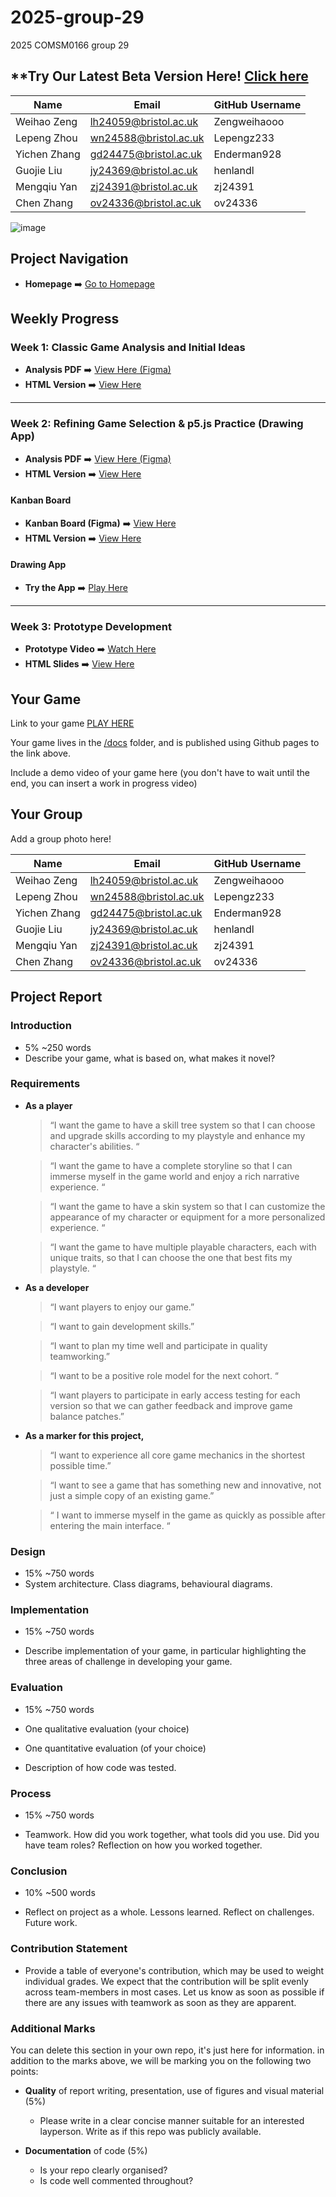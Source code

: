 # 2025-group-29
2025 COMSM0166 group 29

## **Try Our Latest Beta Version Here! [Click here](https://uob-comsm0166.github.io/2025-group-29/game_test/index.html)

| Name         | Email                 | GitHub Username |
|--------------|-----------------------|------------------|
| Weihao Zeng  | lh24059@bristol.ac.uk | Zengweihaooo     |
| Lepeng Zhou  | wn24588@bristol.ac.uk | Lepengz233       |
| Yichen Zhang | gd24475@bristol.ac.uk | Enderman928      |
| Guojie Liu   | jy24369@bristol.ac.uk | henlandl         |
| Mengqiu Yan  | zj24391@bristol.ac.uk | zj24391          |
| Chen Zhang   | ov24336@bristol.ac.uk | ov24336          |

![image](https://github.com/user-attachments/assets/9ebbb493-48c5-424e-82cb-62763bb76816)




## **Project Navigation**

- **Homepage** ➡️ [Go to Homepage](https://uob-comsm0166.github.io/2025-group-29/)

## **Weekly Progress**

### **Week 1: Classic Game Analysis and Initial Ideas**  
- **Analysis PDF** ➡️ [View Here (Figma)](https://www.figma.com/slides/f1M1Zu2uoP3gkdLxZZtYRE/Week-01-GameList?node-id=1-255&t=f9RxkCZ8keAuPQIM-1)  
- **HTML Version** ➡️ [View Here](https://zengweihaooo.github.io/JavaScriptGame/slides/week01/index.html)

---

### **Week 2: Refining Game Selection & p5.js Practice (Drawing App)**  
- **Analysis PDF** ➡️ [View Here (Figma)](https://www.figma.com/slides/GL5WkeOr3bmHTlFOqxXnN3/Week-02-Refining-Selection?node-id=2-434&t=niDbJlbZIOYoC30k-1)  
- **HTML Version** ➡️ [View Here](https://zengweihaooo.github.io/JavaScriptGame/slides/week02/index.html)

#### **Kanban Board**  
- **Kanban Board (Figma)** ➡️ [View Here](https://www.figma.com/design/uZFMOPOv60n7bGkatZXVJs/Kanban-Board?node-id=0-1&t=1nYHQSl2tX5kk12n-1)  
- **HTML Version** ➡️ [View Here](https://zengweihaooo.github.io/JavaScriptGame/kanban/index.html)

#### **Drawing App**  
- **Try the App** ➡️ [Play Here](https://zengweihaooo.github.io/JavaScriptGame/games/week02_sketch/index.html)

---

### **Week 3: Prototype Development**  
- **Prototype Video** ➡️ [Watch Here](https://zengweihaooo.github.io/JavaScriptGame/media/week03_agario_prototype.mp4)  
- **HTML Slides** ➡️ [View Here](https://zengweihaooo.github.io/JavaScriptGame/slides/week03/index.html)



## Your Game

Link to your game [PLAY HERE](https://peteinfo.github.io/COMSM0166-project-template/)

Your game lives in the [/docs](/docs) folder, and is published using Github pages to the link above.

Include a demo video of your game here (you don't have to wait until the end, you can insert a work in progress video)

## Your Group

Add a group photo here!

| Name         | Email                 | GitHub Username |
|--------------|-----------------------|------------------|
| Weihao Zeng  | lh24059@bristol.ac.uk | Zengweihaooo     |
| Lepeng Zhou  | wn24588@bristol.ac.uk | Lepengz233       |
| Yichen Zhang | gd24475@bristol.ac.uk | Enderman928      |
| Guojie Liu   | jy24369@bristol.ac.uk | henlandl         |
| Mengqiu Yan  | zj24391@bristol.ac.uk | zj24391          |
| Chen Zhang   | ov24336@bristol.ac.uk | ov24336          |

## Project Report

### Introduction

- 5% ~250 words 
- Describe your game, what is based on, what makes it novel? 

### Requirements 

- **As a player**
    
    > “I want the game to have a skill tree system so that I can choose and upgrade skills according to my playstyle and enhance my character's abilities. “
    > 
    
    > “I want the game to have a complete storyline so that I can immerse myself in the game world and enjoy a rich narrative experience. “
    > 
    
    > “I want the game to have a skin system so that I can customize the appearance of my character or equipment for a more personalized experience. “
    > 
    
    > “I want the game to have multiple playable characters, each with unique traits, so that I can choose the one that best fits my playstyle.  “
    > 
- **As a developer**
    
    > “I want players to enjoy our game.”
    > 
    
    > “I want to gain development skills.”
    > 
    
    > “I want to plan my time well and participate in quality teamworking.”
    > 
    
    > “I want to be a positive role model for the next cohort. “
    > 
    
    > “I want players to participate in early access testing for each version so that we can gather feedback and improve game balance patches.”
    > 
- **As a marker for this project,**
    
    > “I want to experience all core game mechanics in the shortest possible time.”
    > 
    
    > “I want to see a game that has something new and innovative, not just a simple copy of an existing game.”
    > 
    
    > “ I want to immerse myself in the game as quickly as possible after entering the main interface. “
    >

### Design

- 15% ~750 words 
- System architecture. Class diagrams, behavioural diagrams. 

### Implementation

- 15% ~750 words

- Describe implementation of your game, in particular highlighting the three areas of challenge in developing your game. 

### Evaluation

- 15% ~750 words

- One qualitative evaluation (your choice) 

- One quantitative evaluation (of your choice) 

- Description of how code was tested. 

### Process 

- 15% ~750 words

- Teamwork. How did you work together, what tools did you use. Did you have team roles? Reflection on how you worked together. 

### Conclusion

- 10% ~500 words

- Reflect on project as a whole. Lessons learned. Reflect on challenges. Future work. 

### Contribution Statement

- Provide a table of everyone's contribution, which may be used to weight individual grades. We expect that the contribution will be split evenly across team-members in most cases. Let us know as soon as possible if there are any issues with teamwork as soon as they are apparent. 

### Additional Marks

You can delete this section in your own repo, it's just here for information. in addition to the marks above, we will be marking you on the following two points:

- **Quality** of report writing, presentation, use of figures and visual material (5%) 
  - Please write in a clear concise manner suitable for an interested layperson. Write as if this repo was publicly available.

- **Documentation** of code (5%)

  - Is your repo clearly organised? 
  - Is code well commented throughout?
